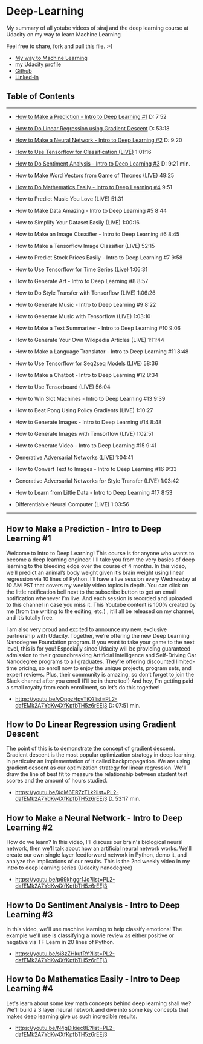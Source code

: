# Deep-Learning

My summary of all yotube videos of siraj and the deep learning course at Udacity
on my way to learn Machine Learning 

Feel free to share, fork and pull this file. :-) 

+ [My way to Machine Learning](https://schroedi.org)
+ [my Udacity profile](https://profiles.udacity.com/p/8833151869)
+ [Github](https://github.com/ischroedi)
+ [Linked-in](https://www.linkedin.com/in/msc2021/)



## Table of Contents
-------------------------
   
* [How to Make a Prediction - Intro to Deep Learning #1](#how-to-make-a-prediction---intro-to-deep-learning-1) D: 7:52
   
* [How to Do Linear Regression using Gradient Descent](https://github.com/ischroedi/Deep-Learning#how-to-do-linear-regression-using-gradient-descent) D: 53:18
   
* [How to Make a Neural Network - Intro to Deep Learning #2](https://github.com/ischroedi/Deep-Learning#how-to-make-a-neural-network---intro-to-deep-learning-2) D: 9:20
   
* [How to Use Tensorflow for Classification (LIVE)](https://youtu.be/4urPuRoT1sE?list=PL2-dafEMk2A7YdKv4XfKpfbTH5z6rEEj3)
1:01:16
   
* [How to Do Sentiment Analysis - Intro to Deep Learning #3](https://github.com/ischroedi/Deep-Learning#how-to-do-sentiment-analysis---intro-to-deep-learning-3) D: 9:21 min.
   
* How to Make Word Vectors from Game of Thrones (LIVE)
49:25
   
* [How to Do Mathematics Easily - Intro to Deep Learning #4](https://github.com/ischroedi/Deep-Learning#how-to-do-mathematics-easily---intro-to-deep-learning-4)
9:51
   
* How to Predict Music You Love (LIVE)
51:31
   
* How to Make Data Amazing - Intro to Deep Learning #5
8:44
   
* How to Simplify Your Dataset Easily (LIVE)
1:00:16
   
* How to Make an Image Classifier - Intro to Deep Learning #6
8:45
   
* How to Make a Tensorflow Image Classifier (LIVE)
52:15
   
* How to Predict Stock Prices Easily - Intro to Deep Learning #7
9:58
   
* How to Use Tensorflow for Time Series (Live)
1:06:31
   
* How to Generate Art - Intro to Deep Learning #8
8:57
   
* How to Do Style Transfer with Tensorflow (LIVE)
1:06:26
   
* How to Generate Music - Intro to Deep Learning #9
8:22
   
* How to Generate Music with Tensorflow (LIVE)
1:03:10
   
* How to Make a Text Summarizer - Intro to Deep Learning #10
9:06
   
* How to Generate Your Own Wikipedia Articles (LIVE)
1:11:44
   
* How to Make a Language Translator - Intro to Deep Learning #11
8:48
   
* How to Use Tensorflow for Seq2seq Models (LIVE)
58:36
   
* How to Make a Chatbot - Intro to Deep Learning #12
8:34
   
* How to Use Tensorboard (LIVE)
56:04
   
* How to Win Slot Machines - Intro to Deep Learning #13
9:39
   
* How to Beat Pong Using Policy Gradients (LIVE)
1:10:27
   
* How to Generate Images - Intro to Deep Learning #14
8:48
   
* How to Generate Images with Tensorflow (LIVE)
1:02:51
   
* How to Generate Video - Intro to Deep Learning #15
9:41
   
* Generative Adversarial Networks (LIVE)
1:04:41
   
* How to Convert Text to Images - Intro to Deep Learning #16
9:33
   
* Generative Adversarial Networks for Style Transfer (LIVE)
1:03:42
   
* How to Learn from Little Data - Intro to Deep Learning #17
8:53
   
* Differentiable Neural Computer (LIVE)
1:03:56


-----
## How to Make a Prediction - Intro to Deep Learning #1

Welcome to Intro to Deep Learning! This course is for anyone who wants to become a deep learning engineer. I'll take you from the very basics of deep learning to the bleeding edge over the course of 4 months. In this video, we’ll predict an animal’s body weight given it’s brain weight using linear regression via 10 lines of Python. I’ll have a live session every Wednesday at 10 AM PST that covers my weekly video topics in depth. You can click on the little notification bell next to the subscribe button to get an email notification whenever I’m live. And each session is recorded and uploaded to this channel in case you miss it. This Youtube content is 100% created by me (from the writing to the editing, etc.) , it’ll all be released on my channel, and it’s totally free.

I am also very proud and excited to announce my new, exclusive partnership with Udacity. Together, we’re offering the new Deep Learning Nanodegree Foundation program. If you want to take your game to the next level, this is for you! Especially since Udacity will be providing guaranteed admission to their groundbreaking Artificial Intelligence and Self-Driving Car Nanodegree programs to all graduates. They’re offering discounted limited-time pricing, so enroll now to enjoy the unique projects, program sets, and expert reviews. Plus, their community is amazing, so don’t forget to join the Slack channel after you enroll (I’ll be in there too!) And hey, I’m getting paid a small royalty from each enrollment, so let’s do this together!

+ https://youtu.be/vOppzHpvTiQ?list=PL2-dafEMk2A7YdKv4XfKpfbTH5z6rEEj3 D: 07:51 min.

## How to Do Linear Regression using Gradient Descent

The point of this is to demonstrate the concept of gradient descent. Gradient descent is the most popular optimization strategy in deep learning, in particular an implementation of it called backpropagation. We are using gradient descent as our optimization strategy for linear regression. We'll draw the line of best fit to measure the relationship between student test scores and the amount of hours studied. 

+ https://youtu.be/XdM6ER7zTLk?list=PL2-dafEMk2A7YdKv4XfKpfbTH5z6rEEj3 D. 53:17 min.


## How to Make a Neural Network - Intro to Deep Learning #2

How do we learn? In this video, I'll discuss our brain's biological neural network, then we'll talk about how an artificial neural network works. We'll create our own single layer feedforward network in Python, demo it, and analyze the implications of our results. This is the 2nd weekly video in my intro to deep learning series (Udacity nanodegree) 

+ https://youtu.be/p69khggr1Jo?list=PL2-dafEMk2A7YdKv4XfKpfbTH5z6rEEj3

## How to Do Sentiment Analysis - Intro to Deep Learning #3

In this video, we'll use machine learning to help classify emotions! The example we'll use is classifying a movie review as either positive or negative via TF Learn in 20 lines of Python.

+ https://youtu.be/si8zZHkufRY?list=PL2-dafEMk2A7YdKv4XfKpfbTH5z6rEEj3


## How to Do Mathematics Easily - Intro to Deep Learning #4

Let's learn about some key math concepts behind deep learning shall we? We'll build a 3 layer neural network and dive into some key concepts that makes deep learning give us such incredible results.

+ https://youtu.be/N4gDikiec8E?list=PL2-dafEMk2A7YdKv4XfKpfbTH5z6rEEj3
